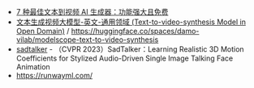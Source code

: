 - [7 种最佳文本到视频 AI 生成器：功能强大且免费](https://mpost.io/zh-CN/7-best-text-to-video-ai-generators-powerful-and-free/)
- [文本生成视频大模型-英文-通用领域 (Text-to-video-synthesis Model in Open Domain)](https://modelscope.cn/models/damo/text-to-video-synthesis/summary) / https://huggingface.co/spaces/damo-vilab/modelscope-text-to-video-synthesis
- [sadtalker](https://github.com/winfredy/sadtalker) - （CVPR 2023）SadTalker：Learning Realistic 3D Motion Coefficients for Stylized Audio-Driven Single Image Talking Face Animation
- https://runwayml.com/

